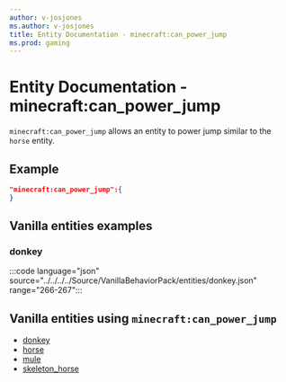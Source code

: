 ```yaml
---
author: v-josjones
ms.author: v-josjones
title: Entity Documentation - minecraft:can_power_jump
ms.prod: gaming
---
```


# Entity Documentation -  minecraft:can_power_jump

`minecraft:can_power_jump` allows an entity to power jump similar to the `horse` entity.

## Example

```json
"minecraft:can_power_jump":{
}
```

## Vanilla entities examples

### donkey

:::code language="json" source="../../../../Source/VanillaBehaviorPack/entities/donkey.json" range="266-267":::

## Vanilla entities using `minecraft:can_power_jump`

- [donkey](../../../../Source/VanillaBehaviorPack_Snippets/entities/donkey.md)
- [horse](../../../../Source/VanillaBehaviorPack_Snippets/entities/horse.md)
- [mule](../../../../Source/VanillaBehaviorPack_Snippets/entities/mule.md)
- [skeleton_horse](../../../../Source/VanillaBehaviorPack_Snippets/entities/skeleton_horse.md)

